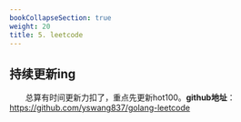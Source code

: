 ```yaml
---
bookCollapseSection: true
weight: 20
title: 5. leetcode
---
```

## 持续更新ing

&emsp;&emsp;总算有时间更新力扣了，重点先更新hot100。**github地址**：https://github.com/yswang837/golang-leetcode